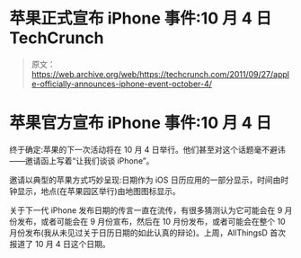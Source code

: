 # 苹果正式宣布 iPhone 事件:10 月 4 日 TechCrunch

> 原文：<https://web.archive.org/web/https://techcrunch.com/2011/09/27/apple-officially-announces-iphone-event-october-4/>

# 苹果官方宣布 iPhone 事件:10 月 4 日

终于确定:苹果的下一次活动将在 10 月 4 日举行。他们甚至对这个话题毫不避讳——邀请函上写着“让我们谈谈 iPhone”。

邀请以典型的苹果方式巧妙呈现:日期作为 iOS 日历应用的一部分显示，时间由时钟显示，地点(在苹果园区举行)由地图图标显示。

关于下一代 iPhone 发布日期的传言一直在流传，有很多猜测认为它可能会在 9 月份发布，或者可能会在 9 月份宣布，然后在 10 月份发布，或者可能会在整个 10 月份发布(我从未见过关于日历日期的如此认真的辩论)。上周，AllThingsD 首次报道了 10 月 4 日这个日期。